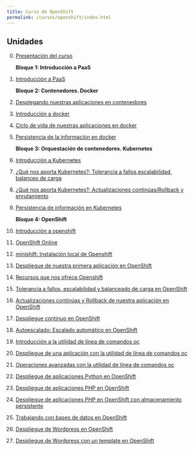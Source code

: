 ```yaml
---
title: Curso de OpenShift
permalink: /cursos/openshift/index.html
---
```


<!--![python3](img/python.png)

En este curso aprenderás los fundamentos del lenguaje de programación Python 3 desde cero, pensado para no programadores que se quieran iniciar en este mundo.

El lenguaje de programación Python es uno de los más valorados por la comunidad de programadores, además de uno de los que más crecen en los últimos años. Este curso de Python está basado en la versión 3 del mismo, para que conozcas todas sus novedades y aprendas a utilizarlas en tus futuros desarrollos.

Los siguientes contenidos forman parte de un curso que he impartido para [OpenWebinars](https://openwebinars.net/cursos/python-desde-cero/) en febrero de 2019.

Puedes obtener todo el contenido del curso en el repositorio [GitLab](https://gitlab.com/josedom24/curso_programacion_python3).
Todas las observaciones, mejoras y sugerencias son bienvenidas.-->

## Unidades

0. [Presentación del curso](curso/u0/u0.pdf)

    **Bloque 1: Introducción a PaaS**

1. [Introducción a PaaS](curso/u01)

    **Bloque 2: Contenedores. Docker**

2. [Desplegando nuestras aplicaciones en contenedores](curso/u02)
3. [Introducción a docker](curso/u03)
4. [Ciclo de vida de nuestras aplicaciones en docker](curso/u04)
5. [Persistencia de la información en docker](curso/u05)

    **Bloque 3: Orquestación de contenedores. Kubernetes**

6. [Introducción a Kubernetes](curso/u06)
7. [¿Qué nos aporta Kubernetes?: Tolerancia a fallos,escalabilidad, balanceo de carga](curso/u07)
8. [¿Qué nos aporta Kubernetes?: Actualizaciones continúas/Rollback y enrutamiento](curso/u08)
9. [Persistencia de información en Kubernetes](curso/u09)

    **Bloque 4: OpenShift**

10. [Introducción a openshift](curso/u10)
11. [OpenShift Online](curso/u11)
12. [minishift: Instalación local de Openshift](curso/u12)
13. [Despliegue de nuestra primera aplicación en OpenShift](curso/u13)
14. [Recursos que nos ofrece Openshift](curso/u14)
15. [Tolerancia a fallos, escalabilidad y balanceado de carga en OpenShift](curso/u15)
16. [Actualizaciones continúas y Rollback de nuestra aplicación en OpenShift](curso/u16)
17. [Despliegue continuo en OpenShift](curso/u17)
18. [Autoescalado: Escalado automático en OpenShift](curso/u18)
19. [Introducción a la utilidad de línea de comandos oc](curso/u19)
20. [Despliegue de una aplicación con la utilidad de línea de comandos oc](curso/u20)
21. [Operaciones avanzadas con la utilidad de línea de comandos oc](curso/u21)
22. [Despliegue de aplicaciones Python en OpenShift](curso/u22)
23. [Despliegue de aplicaciones PHP en OpenShift](curso/u23)
24. [Despliegue de aplicaciones PHP en OpenShift con almacenamiento persistente](curso/u24)
25. [Trabajando con bases de datos en OpenShift](curso/u25)
26. [Despliegue de Wordpress en OpenShift](curso/u26)
27. [Despliegue de Wordpress con un template en OpenShift](curso/u27)



